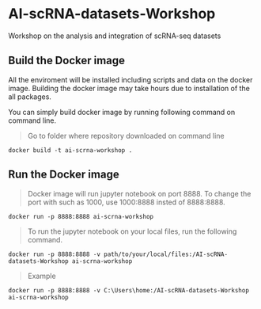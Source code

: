 # AI-scRNA-datasets-Workshop
Workshop on the analysis and integration of scRNA-seq datasets

## Build the Docker image

All the enviroment will be installed including scripts and data on the docker image. Building the docker image may take hours due to installation of the all packages.

You can simply build docker image by running following command on command line.



> Go to folder where repository downloaded on command line


```
docker build -t ai-scrna-workshop .
```



## Run the Docker image

>Docker image will run jupyter notebook on port 8888. To change the port with such as 1000, use 1000:8888 insted of 8888:8888.


```
docker run -p 8888:8888 ai-scrna-workshop
```


> To run the jupyter notebook on your local files, run the following command.


```
docker run -p 8888:8888 -v path/to/your/local/files:/AI-scRNA-datasets-Workshop ai-scrna-workshop
```


>Example


```
docker run -p 8888:8888 -v C:\Users\home:/AI-scRNA-datasets-Workshop ai-scrna-workshop

```
